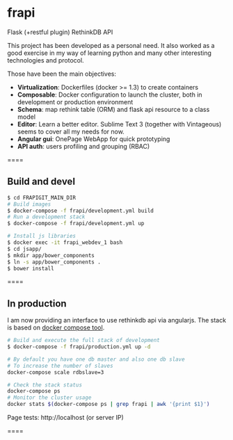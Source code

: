 frapi
=====

Flask (+restful plugin) RethinkDB API

This project has been developed as a personal need.
It also worked as a good exercise in my way of learning python
and many other interesting technologies and protocol.

Those have been the main objectives:

* **Virtualization**: Dockerfiles (docker >= 1.3) to create containers
* **Composable**: Docker configuration to launch the cluster, both in development or production environment
* **Schema**: map rethink table (ORM) and flask api resource to a class model
* **Editor**: Learn a better editor. Sublime Text 3 (together with Vintageous) seems to cover all my needs for now.
* **Angular gui**: OnePage WebApp for quick prototyping
* **API auth**: users profiling and grouping (RBAC)

====

## Build and devel

```bash
$ cd FRAPIGIT_MAIN_DIR
# Build images
$ docker-compose -f frapi/development.yml build
# Run a development stack
$ docker-compose -f frapi/development.yml up

# Install js libraries
$ docker exec -it frapi_webdev_1 bash
$ cd jsapp/
$ mkdir app/bower_components
$ ln -s app/bower_components .
$ bower install

```

====

## In production

I am now providing an interface to use rethinkdb api via angularjs.
The stack is based on [docker compose tool](https://docs.docker.com/compose).

```bash
# Build and execute the full stack of development
$ docker-compose -f frapi/production.yml up -d

# By default you have one db master and also one db slave
# To increase the number of slaves
docker-compose scale rdbslave=3

# Check the stack status
docker-compose ps
# Monitor the cluster usage
docker stats $(docker-compose ps | grep frapi | awk '{print $1}')
```

Page tests:
http://localhost (or server IP)

====
